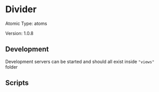 # Divider

Atomic Type: atoms

Version: 1.0.8

## Development

Development servers can be started and should all exist inside `"views"` folder

## Scripts
